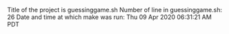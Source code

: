 Title of the project is guessinggame.sh
Number of line in guessinggame.sh:
26
Date and time at which make was run:
Thu 09 Apr 2020 06:31:21 AM PDT
